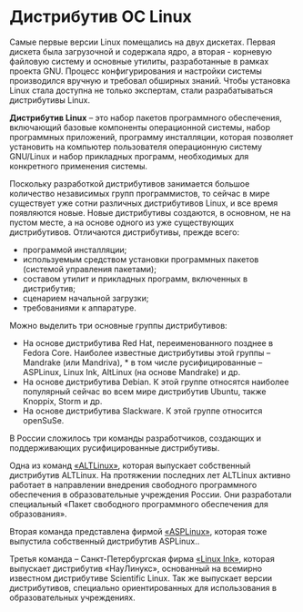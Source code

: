 # Дистрибутив ОС Linux
Самые первые версии Linux помещались на двух дискетах. Первая дискета была загрузочной и содержала ядро, а вторая - корневую файловую систему и основные утилиты, разработанные в рамках проекта GNU. Процесс конфигурирования и настройки системы производился вручную и требовал обширных знаний. Чтобы установка Linux стала доступна не только экспертам, стали разрабатываться дистрибутивы Linux.

**Дистрибутив Linux** – это набор пакетов программного обеспечения, включающий базовые компоненты операционной системы, набор программных приложений, программу инсталляции, которая позволяет установить на компьютер пользователя операционную систему GNU/Linux и набор прикладных программ, необходимых для конкретного применения системы.

Поскольку разработкой дистрибутивов занимается большое количество независимых групп программистов, то сейчас в мире существует уже сотни различных дистрибутивов Linux, и все время появляются новые. Новые дистрибутивы создаются, в основном, не на пустом месте, а на основе одного из уже существующих дистрибутивов. Отличаются дистрибутивы, прежде всего:

* программой инсталляции;
* используемым средством установки программных пакетов (системой управления пакетами);
* составом утилит и прикладных программ, включенных в дистрибутив;
* сценарием начальной загрузки;
* требованиями к аппаратуре.

Можно выделить три основные группы дистрибутивов:

* На основе дистрибутива Red Hat, переименованного позднее в Fedora Core. Наиболее известные дистрибутивы этой группы – Mandrake (или Mandriva), * в том числе русифицированные  – ASPLinux, Linux Ink, AltLinux (на основе Mandrake) и др.
* На основе дистрибутива Debian. К этой группе относятся наиболее популярный сейчас во всем мире дистрибутив Ubuntu, также Knoppix, Storm и др.
* На основе дистрибутива Slackware. К этой группе относится openSuSe.

В России сложилось три команды разработчиков, создающих и поддерживающих русифицированные дистрибутивы.

Одна из команд  [«ALTLinux»](http://www.altlinux.ru), которая выпускает собственный дистрибутив ALTLinux. На протяжении последних лет ALTLinux активно работает в направлении внедрения свободного программного обеспечения в образовательные учреждения России. Они разработали специальный «Пакет свободного программного обеспечения для образования».

Вторая команда представлена фирмой [«ASPLinux»](http://www.asplinux.ru), которая тоже выпустила собственный дистрибутив ASPLinux..

Третья команда – Санкт-Петербургская фирма [«Linux Ink»](http://www.linux-ink.ru), которая выпускает дистрибутив «НауЛинукс», основанный на всемирно известном дистрибутиве Scientific Linux. Так же выпускает версии дистрибутивов, специально ориентированных для использования в образовательных учреждениях.